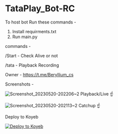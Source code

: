 # TataPlay_Bot-RC

 

To host bot Run these commands -

1. Install requirments.txt 
2. Run main.py

commands -

/Start - Check Alive or not

/tata - Playback Recording 

Owner - https://t.me/Beryllium_cs

Screenshots - 

![Screenshot_20230520-202206~2](https://github.com/Atomic153/TataPlay_Bot-RC/assets/127301463/51970c36-7d25-4528-8455-f95a389a6be4)
Playback/Live ☝️

![Screenshot_20230520-202113~2](https://github.com/Atomic153/TataPlay_Bot-RC/assets/127301463/bf882f30-62d4-460c-9680-380089342d5d)
Catchup ☝️

Deploy to Koyeb 

[![Deploy to Koyeb](https://www.koyeb.com/static/images/deploy/button.svg)](https://app.koyeb.com/deploy?name=https://github.com/anination2024/tata-play-ripping-bot/tree/main)
